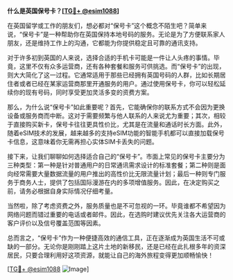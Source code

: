 **什么是英国保号卡？[[TG💪+ @esim1088](https://t.me/s/esim1088)]**

在英国留学或工作的朋友们，想必都对“保号卡”这个概念不陌生吧？简单来说，“保号卡”是一种帮助你在英国保持本地号码的服务。无论是为了方便联系家人朋友，还是维持工作上的沟通，它都能为你提供稳定且可靠的通讯支持。

对于许多初到英国的人来说，选择合适的手机卡可能是一件让人头疼的事情。毕竟，这里不仅有众多运营商，还有各种套餐和服务可供挑选。而“保号卡”的出现，则大大简化了这一过程。它通常适用于那些已经拥有英国号码的人群，比如长期居住者或者已经在某家运营商那里开通服务的用户。通过使用保号卡，你可以轻松延续你的现有号码，同时享受更加灵活多变的资费方案。

那么，为什么说“保号卡”如此重要呢？首先，它能确保你的联系方式不会因为更换设备或服务商而中断。这对于需要频繁与他人联系的人来说尤为重要；其次，相较于直接购买新卡，保号卡往往更具性价比，尤其是在流量和通话时长方面。此外，随着eSIM技术的发展，越来越多的支持eSIM功能的智能手机都可以直接加载保号卡信息，这意味着你无需再担心实体SIM卡丢失的问题。

接下来，让我们聊聊如何选择适合自己的“保号卡”。市面上常见的保号卡主要分为三种类型：第一种是针对普通用户的日常通讯需求设计的标准套餐；第二种则是面向经常需要大量数据流量的用户推出的高性价比无限流量计划；最后一种则专门服务于商务人士，提供了包括国际漫游在内的多项增值服务。因此，在决定购买之前，请务必根据自身实际情况仔细考量。

当然啦，除了考虑资费之外，服务质量也是不可忽视的一环。毕竟谁都不希望因为网络问题而错过重要的电话或者邮件。因此，在选购时建议优先关注各大运营商的客户评价以及信号覆盖范围等因素。

总而言之，“保号卡”作为一种便捷高效的通信工具，正在逐渐成为英国生活不可或缺的一部分。无论你是刚刚踏上这片土地的新移民，还是已经在此扎根多年的资深居民，只要合理利用好这项资源，就能让自己的海外旅程变得更加顺畅愉快！

[[TG💪+ @esim1088](https://t.me/s/esim1088) ![Image](https://i.postimg.cc/4NQfJmqS/Snipaste-2025-05-13-00-14-12.png)]